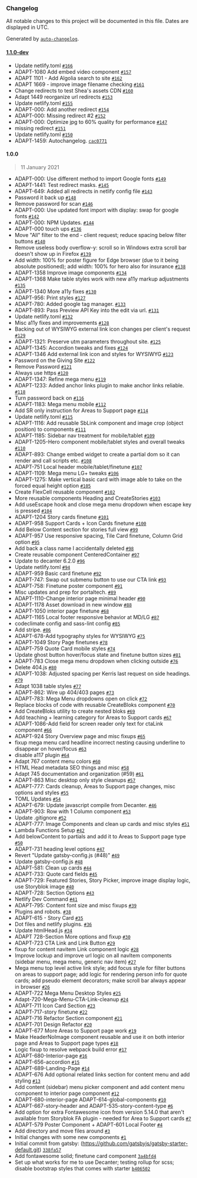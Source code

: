 ### Changelog

All notable changes to this project will be documented in this file. Dates are displayed in UTC.

Generated by [`auto-changelog`](https://github.com/CookPete/auto-changelog).

#### [1.1.0-dev](https://github.com/SU-SWS/ood_giving_site/compare/1.0.0...1.1.0-dev)

- Update netlify.toml [`#166`](https://github.com/SU-SWS/ood_giving_site/pull/166)
- ADAPT-1080 Add embed video component [`#157`](https://github.com/SU-SWS/ood_giving_site/pull/157)
- ADAPT 1101 - Add Algolia search to site [`#162`](https://github.com/SU-SWS/ood_giving_site/pull/162)
- ADAPT 1669 - improve image filename checking [`#161`](https://github.com/SU-SWS/ood_giving_site/pull/161)
- Change redirects to test Shea's assets CDN [`#160`](https://github.com/SU-SWS/ood_giving_site/pull/160)
- Adapt 1449  reorganize url redirects [`#153`](https://github.com/SU-SWS/ood_giving_site/pull/153)
- Update netlify.toml [`#155`](https://github.com/SU-SWS/ood_giving_site/pull/155)
- ADAPT-000: Add another redirect [`#154`](https://github.com/SU-SWS/ood_giving_site/pull/154)
- ADAPT-000: Missing redirect #2 [`#152`](https://github.com/SU-SWS/ood_giving_site/pull/152)
- ADAPT-000: Optimize jpg to 60% quality for performance [`#147`](https://github.com/SU-SWS/ood_giving_site/pull/147)
- missing redirect [`#151`](https://github.com/SU-SWS/ood_giving_site/pull/151)
- Update netlify.toml [`#150`](https://github.com/SU-SWS/ood_giving_site/pull/150)
- ADAPT-1459: Autochangelog. [`cac0771`](https://github.com/SU-SWS/ood_giving_site/commit/cac0771db33b2034602e52832a370f1880e55f62)

#### 1.0.0

> 11 January 2021

- ADAPT-000: Use different method to import Google fonts [`#149`](https://github.com/SU-SWS/ood_giving_site/pull/149)
- ADAPT-1441: Test redirect masks. [`#145`](https://github.com/SU-SWS/ood_giving_site/pull/145)
- ADAPT-649: Added all redirects in netlify config file [`#143`](https://github.com/SU-SWS/ood_giving_site/pull/143)
- Password it back up [`#148`](https://github.com/SU-SWS/ood_giving_site/pull/148)
- Remove password for scan [`#146`](https://github.com/SU-SWS/ood_giving_site/pull/146)
- ADAPT-000: Use updated font import with display: swap for google fonts [`#142`](https://github.com/SU-SWS/ood_giving_site/pull/142)
- ADAPT-000: NPM Updates. [`#144`](https://github.com/SU-SWS/ood_giving_site/pull/144)
- ADAPT-000 touch ups [`#136`](https://github.com/SU-SWS/ood_giving_site/pull/136)
- Move "All" filter to the end - client request; reduce spacing below filter buttons [`#140`](https://github.com/SU-SWS/ood_giving_site/pull/140)
- Remove useless body overflow-y: scroll so in Windows extra scroll bar doesn't show up in Firefox [`#139`](https://github.com/SU-SWS/ood_giving_site/pull/139)
- Add width: 100% for poster figure for Edge browser (due to it being absolute positioned); add width: 100% for hero also for insurance [`#138`](https://github.com/SU-SWS/ood_giving_site/pull/138)
- ADAPT-1358 Improve image components [`#134`](https://github.com/SU-SWS/ood_giving_site/pull/134)
- ADAPT-1368 Make table styles work with new a11y markup adjustments [`#135`](https://github.com/SU-SWS/ood_giving_site/pull/135)
- ADAPT-1340 More a11y fixes [`#130`](https://github.com/SU-SWS/ood_giving_site/pull/130)
- ADAPT-956: Print styles [`#127`](https://github.com/SU-SWS/ood_giving_site/pull/127)
- ADAPT-780: Added google tag manager. [`#133`](https://github.com/SU-SWS/ood_giving_site/pull/133)
- ADAPT-893: Pass Preview API Key into the edit via url. [`#131`](https://github.com/SU-SWS/ood_giving_site/pull/131)
- Update netlify.toml [`#132`](https://github.com/SU-SWS/ood_giving_site/pull/132)
- Misc a11y fixes and improvements [`#128`](https://github.com/SU-SWS/ood_giving_site/pull/128)
- Backing out of WYSIWYG external link icon changes per client's request [`#129`](https://github.com/SU-SWS/ood_giving_site/pull/129)
- ADAPT-1321: Preserve utm parameters throughout site. [`#125`](https://github.com/SU-SWS/ood_giving_site/pull/125)
- ADAPT-1345: Accordion tweaks and fixes [`#124`](https://github.com/SU-SWS/ood_giving_site/pull/124)
- ADAPT-1346 Add external link icon and styles for WYSIWYG [`#123`](https://github.com/SU-SWS/ood_giving_site/pull/123)
- Password on the Giving Site [`#122`](https://github.com/SU-SWS/ood_giving_site/pull/122)
- Remove Password [`#121`](https://github.com/SU-SWS/ood_giving_site/pull/121)
- Always use https [`#120`](https://github.com/SU-SWS/ood_giving_site/pull/120)
- ADAPT-1347: Refine mega menu [`#119`](https://github.com/SU-SWS/ood_giving_site/pull/119)
- ADAPT-1233: Added anchor links plugin to make anchor links reliable. [`#118`](https://github.com/SU-SWS/ood_giving_site/pull/118)
- Turn password back on [`#116`](https://github.com/SU-SWS/ood_giving_site/pull/116)
- ADAPT-1183: Mega menu mobile [`#112`](https://github.com/SU-SWS/ood_giving_site/pull/112)
- Add SR only instruction for Areas to Support page [`#114`](https://github.com/SU-SWS/ood_giving_site/pull/114)
- Update netlify.toml [`#115`](https://github.com/SU-SWS/ood_giving_site/pull/115)
- ADAPT-1116: Add reusable SbLink component and image crop (object position) to components [`#111`](https://github.com/SU-SWS/ood_giving_site/pull/111)
- ADAPT-1185: Sidebar nav treatment for mobile/tablet [`#109`](https://github.com/SU-SWS/ood_giving_site/pull/109)
- ADAPT-1205-Hero component mobile/tablet styles and overall tweaks [`#110`](https://github.com/SU-SWS/ood_giving_site/pull/110)
- ADAPT-893: Change embed widget to create a partial dom so it can render and call scripts etc. [`#108`](https://github.com/SU-SWS/ood_giving_site/pull/108)
- ADAPT-751 Local header mobile/tablet/finetune [`#107`](https://github.com/SU-SWS/ood_giving_site/pull/107)
- ADAPT-1109:  Mega menu LG+ tweaks [`#106`](https://github.com/SU-SWS/ood_giving_site/pull/106)
- ADAPT-1275: Make vertical basic card with image able to take on the forced equal height option [`#105`](https://github.com/SU-SWS/ood_giving_site/pull/105)
- Create FlexCell reusable component [`#102`](https://github.com/SU-SWS/ood_giving_site/pull/102)
- More reusable components Heading and CreateStories [`#103`](https://github.com/SU-SWS/ood_giving_site/pull/103)
- Add useEscape hook and close mega menu dropdown when escape key is pressed [`#104`](https://github.com/SU-SWS/ood_giving_site/pull/104)
- ADAPT-1204 Story cards finetune [`#101`](https://github.com/SU-SWS/ood_giving_site/pull/101)
- ADAPT-958 Support Cards + Icon Cards finetune [`#100`](https://github.com/SU-SWS/ood_giving_site/pull/100)
- Add Below Content section for stories full view [`#99`](https://github.com/SU-SWS/ood_giving_site/pull/99)
- ADAPT-957 Use responsive spacing, Tile Card finetune, Column Grid option [`#95`](https://github.com/SU-SWS/ood_giving_site/pull/95)
- Add back a class name I accidentally deleted [`#98`](https://github.com/SU-SWS/ood_giving_site/pull/98)
- Create reusable component CenteredContainer [`#97`](https://github.com/SU-SWS/ood_giving_site/pull/97)
- Update to decanter 6.2.0 [`#96`](https://github.com/SU-SWS/ood_giving_site/pull/96)
- Update netlify.toml [`#94`](https://github.com/SU-SWS/ood_giving_site/pull/94)
- ADAPT-959 Basic card finetune [`#92`](https://github.com/SU-SWS/ood_giving_site/pull/92)
- ADAPT-747: Swap out submenu button to use our CTA link [`#93`](https://github.com/SU-SWS/ood_giving_site/pull/93)
- ADAPT-758: Finetune poster component [`#91`](https://github.com/SU-SWS/ood_giving_site/pull/91)
- Misc updates and prep for portaltech. [`#89`](https://github.com/SU-SWS/ood_giving_site/pull/89)
- ADAPT-1110-Change interior page minimal header [`#90`](https://github.com/SU-SWS/ood_giving_site/pull/90)
- ADAPT-1178 Asset download in new window [`#88`](https://github.com/SU-SWS/ood_giving_site/pull/88)
- ADAPT-1050 interior page finetune [`#68`](https://github.com/SU-SWS/ood_giving_site/pull/68)
- ADAPT-1165 Local footer responsive behavior at MD/LG [`#87`](https://github.com/SU-SWS/ood_giving_site/pull/87)
- codeclimate config and sass-lint config [`#85`](https://github.com/SU-SWS/ood_giving_site/pull/85)
- Add stripe. [`#86`](https://github.com/SU-SWS/ood_giving_site/pull/86)
- ADAPT-678-Add typography styles for WYSIWYG [`#75`](https://github.com/SU-SWS/ood_giving_site/pull/75)
- ADAPT-1049 Story Page finetunes [`#78`](https://github.com/SU-SWS/ood_giving_site/pull/78)
- ADAPT-759 Quote Card mobile styles [`#74`](https://github.com/SU-SWS/ood_giving_site/pull/74)
- Update ghost button hover/focus state and finetune button sizes [`#81`](https://github.com/SU-SWS/ood_giving_site/pull/81)
- ADAPT-783 Close mega menu dropdown when clicking outside [`#76`](https://github.com/SU-SWS/ood_giving_site/pull/76)
- Delete 404.js [`#80`](https://github.com/SU-SWS/ood_giving_site/pull/80)
- ADAPT-1038: Adjusted spacing per Kerris last request on side headings. [`#79`](https://github.com/SU-SWS/ood_giving_site/pull/79)
- Adapt 1038  table styles [`#77`](https://github.com/SU-SWS/ood_giving_site/pull/77)
- ADAPT-862: Wire up 404/403 pages [`#73`](https://github.com/SU-SWS/ood_giving_site/pull/73)
- ADAPT-783: Mega Menu dropdowns open on click [`#72`](https://github.com/SU-SWS/ood_giving_site/pull/72)
- Replace blocks of code with reusable CreateBloks component [`#70`](https://github.com/SU-SWS/ood_giving_site/pull/70)
- Add CreateBloks utility to create nested bloks [`#69`](https://github.com/SU-SWS/ood_giving_site/pull/69)
- Add teaching + learning category for Areas to Support cards [`#67`](https://github.com/SU-SWS/ood_giving_site/pull/67)
- ADAPT-1086-Add field for screen reader only text for ctaLink component [`#66`](https://github.com/SU-SWS/ood_giving_site/pull/66)
- ADAPT-924 Story Overview page and misc fixups [`#65`](https://github.com/SU-SWS/ood_giving_site/pull/65)
- fixup mega menu card headline incorrect nesting causing underline to disappear on hover/focus [`#63`](https://github.com/SU-SWS/ood_giving_site/pull/63)
- disable a117 plugin [`#64`](https://github.com/SU-SWS/ood_giving_site/pull/64)
- Adapt 767  content menu colors [`#60`](https://github.com/SU-SWS/ood_giving_site/pull/60)
- HTML Head metadata SEO things and misc [`#58`](https://github.com/SU-SWS/ood_giving_site/pull/58)
- Adapt 745  documentation and organization (#59) [`#61`](https://github.com/SU-SWS/ood_giving_site/pull/61)
- ADAPT-863 Misc desktop only style cleanups [`#57`](https://github.com/SU-SWS/ood_giving_site/pull/57)
- ADAPT-777: Cards cleanup, Areas to Support page changes, misc options and styles [`#55`](https://github.com/SU-SWS/ood_giving_site/pull/55)
- TOML Updates [`#54`](https://github.com/SU-SWS/ood_giving_site/pull/54)
- ADAPT-679: Update javascript compile from Decanter. [`#46`](https://github.com/SU-SWS/ood_giving_site/pull/46)
- ADAPT-903: Row with 1 Column component [`#53`](https://github.com/SU-SWS/ood_giving_site/pull/53)
- Update .gitignore [`#52`](https://github.com/SU-SWS/ood_giving_site/pull/52)
- ADAPT-777: Image Components and clean up cards and misc styles [`#51`](https://github.com/SU-SWS/ood_giving_site/pull/51)
- Lambda Functions Setup [`#42`](https://github.com/SU-SWS/ood_giving_site/pull/42)
- Add belowContent to partials and add it to Areas to Support page type [`#50`](https://github.com/SU-SWS/ood_giving_site/pull/50)
- ADAPT-731 heading level options [`#47`](https://github.com/SU-SWS/ood_giving_site/pull/47)
- Revert "Update gatsby-config.js (#48)" [`#49`](https://github.com/SU-SWS/ood_giving_site/pull/49)
- Update gatsby-config.js [`#48`](https://github.com/SU-SWS/ood_giving_site/pull/48)
- ADAPT-581: Clean up cards [`#44`](https://github.com/SU-SWS/ood_giving_site/pull/44)
- ADAPT-733: Quote card fields [`#45`](https://github.com/SU-SWS/ood_giving_site/pull/45)
- ADAPT-729: Featured Stories, Story Picker, improve image display logic, use Storyblok image [`#40`](https://github.com/SU-SWS/ood_giving_site/pull/40)
- ADAPT-728: Section Options [`#43`](https://github.com/SU-SWS/ood_giving_site/pull/43)
- Netlify Dev Command [`#41`](https://github.com/SU-SWS/ood_giving_site/pull/41)
- ADAPT-795: Content font size and misc fixups [`#39`](https://github.com/SU-SWS/ood_giving_site/pull/39)
- Plugins and robots. [`#38`](https://github.com/SU-SWS/ood_giving_site/pull/38)
- ADAPT-615 - Story Card [`#35`](https://github.com/SU-SWS/ood_giving_site/pull/35)
- Dot files and netlify plugins. [`#36`](https://github.com/SU-SWS/ood_giving_site/pull/36)
- Update htmlHead.js [`#34`](https://github.com/SU-SWS/ood_giving_site/pull/34)
- ADAPT 728-Section More options and fixup [`#30`](https://github.com/SU-SWS/ood_giving_site/pull/30)
- ADAPT-723 CTA Link and Link Button [`#29`](https://github.com/SU-SWS/ood_giving_site/pull/29)
- fixup for content navitem Link component logic [`#28`](https://github.com/SU-SWS/ood_giving_site/pull/28)
- Improve lockup and improve url logic on all navItem components (sidebar menu, mega menu, generic nav item) [`#27`](https://github.com/SU-SWS/ood_giving_site/pull/27)
- Mega menu top level active link style; add focus style for filter buttons on areas to support page; add logic for rendering person info for quote cards; add pseudo element decorators; make scroll bar always appear in browser [`#26`](https://github.com/SU-SWS/ood_giving_site/pull/26)
- ADAPT-722 Mega Menu Desktop Styles [`#25`](https://github.com/SU-SWS/ood_giving_site/pull/25)
- Adapt-720-Mega-Menu-CTA-Link-cleanup [`#24`](https://github.com/SU-SWS/ood_giving_site/pull/24)
- ADAPT-711 Icon Card Section [`#23`](https://github.com/SU-SWS/ood_giving_site/pull/23)
- ADAPT-717-story finetune [`#22`](https://github.com/SU-SWS/ood_giving_site/pull/22)
- ADAPT-716 Refactor Section component [`#21`](https://github.com/SU-SWS/ood_giving_site/pull/21)
- ADAPT-701 Design Refactor [`#20`](https://github.com/SU-SWS/ood_giving_site/pull/20)
- ADAPT-677 More Areas to Support page work [`#19`](https://github.com/SU-SWS/ood_giving_site/pull/19)
- Make HeaderNoImage component reusable and use it on both interior page and Areas to Support page types [`#18`](https://github.com/SU-SWS/ood_giving_site/pull/18)
- Logic fixup to resolve webpack build error [`#17`](https://github.com/SU-SWS/ood_giving_site/pull/17)
- ADAPT-680-Interior-page [`#16`](https://github.com/SU-SWS/ood_giving_site/pull/16)
- ADAPT-656-accordion [`#15`](https://github.com/SU-SWS/ood_giving_site/pull/15)
- ADAPT-689-Landing-Page [`#14`](https://github.com/SU-SWS/ood_giving_site/pull/14)
- ADAPT-676 Add optional related links section for content menu and add styling [`#13`](https://github.com/SU-SWS/ood_giving_site/pull/13)
- Add content (sidebar) menu picker component and add content menu component to interior page component [`#12`](https://github.com/SU-SWS/ood_giving_site/pull/12)
- ADAPT-680-interior-page ADAPT-614-global-components [`#10`](https://github.com/SU-SWS/ood_giving_site/pull/10)
- ADAPT-667-story-header and ADAPT-535-story-content-type [`#6`](https://github.com/SU-SWS/ood_giving_site/pull/6)
- Add option for extra Fontawesome icon from version 5.14.0 that aren't available from Storyblok FA plugin - needed for Area to Support cards [`#7`](https://github.com/SU-SWS/ood_giving_site/pull/7)
- ADAPT-579 Poster Component + ADAPT-601 Local Footer [`#4`](https://github.com/SU-SWS/ood_giving_site/pull/4)
- Add directory and move files around [`#3`](https://github.com/SU-SWS/ood_giving_site/pull/3)
- Initial changes with some new components [`#1`](https://github.com/SU-SWS/ood_giving_site/pull/1)
- Initial commit from gatsby: (https://github.com/gatsbyjs/gatsby-starter-default.git) [`338fa57`](https://github.com/SU-SWS/ood_giving_site/commit/338fa577e8d757520beffe3d30cb0c29532fc045)
- Add fontawesome solid; finetune card component [`3a4bfd4`](https://github.com/SU-SWS/ood_giving_site/commit/3a4bfd42179ed8ae1dc614b7f70be1891bc4b97b)
- Set up what works for me to use Decanter; testing rollup for scss; disable bootstrap styles that comes with starter [`b406502`](https://github.com/SU-SWS/ood_giving_site/commit/b406502ff816d6557e8e6fddfb2ee4e1bb822e4e)
